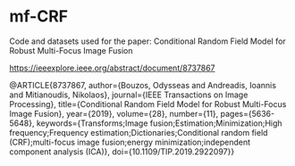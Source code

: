 # mf-CRF
Code and datasets used for the paper: 
Conditional Random Field Model for Robust Multi-Focus Image Fusion

https://ieeexplore.ieee.org/abstract/document/8737867

@ARTICLE{8737867,
  author={Bouzos, Odysseas and Andreadis, Ioannis and Mitianoudis, Nikolaos},
  journal={IEEE Transactions on Image Processing}, 
  title={Conditional Random Field Model for Robust Multi-Focus Image Fusion}, 
  year={2019},
  volume={28},
  number={11},
  pages={5636-5648},
  keywords={Transforms;Image fusion;Estimation;Minimization;High frequency;Frequency estimation;Dictionaries;Conditional random field (CRF);multi-focus image fusion;energy minimization;independent component analysis (ICA)},
  doi={10.1109/TIP.2019.2922097}}

